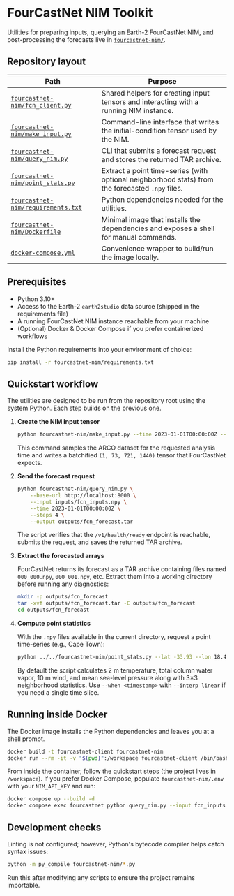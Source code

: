 # FourCastNet NIM Toolkit

Utilities for preparing inputs, querying an Earth-2 FourCastNet NIM, and post-processing the forecasts live in [`fourcastnet-nim/`](fourcastnet-nim/).

## Repository layout

| Path | Purpose |
| --- | --- |
| [`fourcastnet-nim/fcn_client.py`](fourcastnet-nim/fcn_client.py) | Shared helpers for creating input tensors and interacting with a running NIM instance. |
| [`fourcastnet-nim/make_input.py`](fourcastnet-nim/make_input.py) | Command-line interface that writes the initial-condition tensor used by the NIM. |
| [`fourcastnet-nim/query_nim.py`](fourcastnet-nim/query_nim.py) | CLI that submits a forecast request and stores the returned TAR archive. |
| [`fourcastnet-nim/point_stats.py`](fourcastnet-nim/point_stats.py) | Extract a point time-series (with optional neighborhood stats) from the forecasted `.npy` files. |
| [`fourcastnet-nim/requirements.txt`](fourcastnet-nim/requirements.txt) | Python dependencies needed for the utilities. |
| [`fourcastnet-nim/Dockerfile`](fourcastnet-nim/Dockerfile) | Minimal image that installs the dependencies and exposes a shell for manual commands. |
| [`docker-compose.yml`](docker-compose.yml) | Convenience wrapper to build/run the image locally. |

## Prerequisites

* Python 3.10+
* Access to the Earth-2 `earth2studio` data source (shipped in the requirements file)
* A running FourCastNet NIM instance reachable from your machine
* (Optional) Docker & Docker Compose if you prefer containerized workflows

Install the Python requirements into your environment of choice:

```bash
pip install -r fourcastnet-nim/requirements.txt
```

## Quickstart workflow

The utilities are designed to be run from the repository root using the system Python. Each step builds on the previous one.

1. **Create the NIM input tensor**

   ```bash
   python fourcastnet-nim/make_input.py --time 2023-01-01T00:00:00Z --output inputs/fcn_inputs.npy
   ```

   This command samples the ARCO dataset for the requested analysis time and writes a batchified `(1, 73, 721, 1440)` tensor that FourCastNet expects.

2. **Send the forecast request**

   ```bash
   python fourcastnet-nim/query_nim.py \
       --base-url http://localhost:8000 \
       --input inputs/fcn_inputs.npy \
       --time 2023-01-01T00:00:00Z \
       --steps 4 \
       --output outputs/fcn_forecast.tar
   ```

   The script verifies that the `/v1/health/ready` endpoint is reachable, submits the request, and saves the returned TAR archive.

3. **Extract the forecasted arrays**

   FourCastNet returns its forecast as a TAR archive containing files named `000_000.npy`, `000_001.npy`, etc. Extract them into a working directory before running any diagnostics:

   ```bash
   mkdir -p outputs/fcn_forecast
   tar -xvf outputs/fcn_forecast.tar -C outputs/fcn_forecast
   cd outputs/fcn_forecast
   ```

4. **Compute point statistics**

   With the `.npy` files available in the current directory, request a point time-series (e.g., Cape Town):

   ```bash
   python ../../fourcastnet-nim/point_stats.py --lat -33.93 --lon 18.42 --csv cape_town.csv
   ```

   By default the script calculates 2 m temperature, total column water vapor, 10 m wind, and mean sea-level pressure along with 3×3 neighborhood statistics. Use `--when <timestamp>` with `--interp linear` if you need a single time slice.

## Running inside Docker

The Docker image installs the Python dependencies and leaves you at a shell prompt.

```bash
docker build -t fourcastnet-client fourcastnet-nim
docker run --rm -it -v "$(pwd)":/workspace fourcastnet-client /bin/bash
```

From inside the container, follow the quickstart steps (the project lives in `/workspace`). If you prefer Docker Compose, populate `fourcastnet-nim/.env` with your `NIM_API_KEY` and run:

```bash
docker compose up --build -d
docker compose exec fourcastnet python query_nim.py --input fcn_inputs.npy
```

## Development checks

Linting is not configured; however, Python's bytecode compiler helps catch syntax issues:

```bash
python -m py_compile fourcastnet-nim/*.py
```

Run this after modifying any scripts to ensure the project remains importable.
